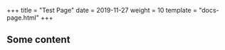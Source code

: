 +++
title = "Test Page"
date = 2019-11-27
weight = 10
template = "docs-page.html"
+++

## Some content